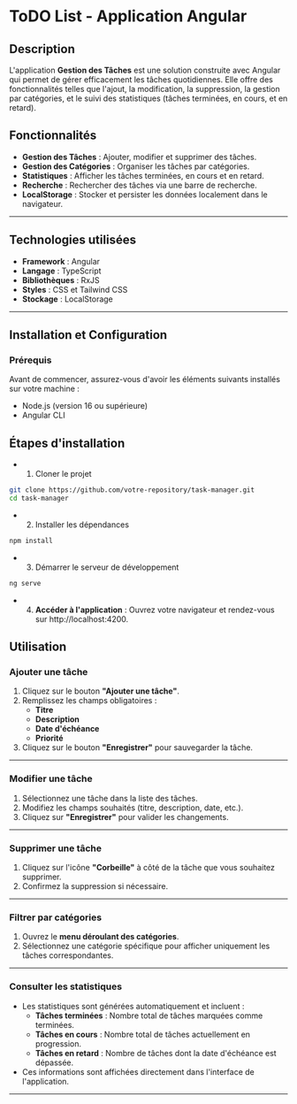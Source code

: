 # ToDO List - Application Angular

## Description
L'application **Gestion des Tâches** est une solution construite avec Angular qui permet de gérer efficacement les tâches quotidiennes. Elle offre des fonctionnalités telles que l'ajout, la modification, la suppression, la gestion par catégories, et le suivi des statistiques (tâches terminées, en cours, et en retard).  

## Fonctionnalités
- **Gestion des Tâches** : Ajouter, modifier et supprimer des tâches.
- **Gestion des Catégories** : Organiser les tâches par catégories.
- **Statistiques** : Afficher les tâches terminées, en cours et en retard.
- **Recherche** : Rechercher des tâches via une barre de recherche.
- **LocalStorage** : Stocker et persister les données localement dans le navigateur.

---

## Technologies utilisées
- **Framework** : Angular
- **Langage** : TypeScript
- **Bibliothèques** : RxJS
- **Styles** : CSS et Tailwind CSS
- **Stockage** : LocalStorage

---

## Installation et Configuration
### Prérequis
Avant de commencer, assurez-vous d'avoir les éléments suivants installés sur votre machine :
- Node.js (version 16 ou supérieure)
- Angular CLI
## Étapes d'installation
- 1. Cloner le projet
```bash
git clone https://github.com/votre-repository/task-manager.git
cd task-manager
```
- 2. Installer les dépendances

 ```bash
npm install
```
- 3. Démarrer le serveur de développement

``` bash
ng serve
```
- 4. **Accéder à l'application** : Ouvrez votre navigateur et rendez-vous sur http://localhost:4200.

## Utilisation

### Ajouter une tâche
1. Cliquez sur le bouton **"Ajouter une tâche"**.
2. Remplissez les champs obligatoires :  
   - **Titre**  
   - **Description**  
   - **Date d'échéance**  
   - **Priorité**  
3. Cliquez sur le bouton **"Enregistrer"** pour sauvegarder la tâche.

---

### Modifier une tâche
1. Sélectionnez une tâche dans la liste des tâches.
2. Modifiez les champs souhaités (titre, description, date, etc.).
3. Cliquez sur **"Enregistrer"** pour valider les changements.

---

### Supprimer une tâche
1. Cliquez sur l'icône **"Corbeille"** à côté de la tâche que vous souhaitez supprimer.
2. Confirmez la suppression si nécessaire.

---

### Filtrer par catégories
1. Ouvrez le **menu déroulant des catégories**.
2. Sélectionnez une catégorie spécifique pour afficher uniquement les tâches correspondantes.

---

### Consulter les statistiques
- Les statistiques sont générées automatiquement et incluent :  
  - **Tâches terminées** : Nombre total de tâches marquées comme terminées.  
  - **Tâches en cours** : Nombre total de tâches actuellement en progression.  
  - **Tâches en retard** : Nombre de tâches dont la date d'échéance est dépassée.  
- Ces informations sont affichées directement dans l'interface de l'application.

---




